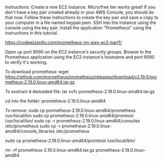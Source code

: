 Instructions:
Create a new EC2 instance. Micro/free tier works great!
If you don't have a key pair created already in your AWS Console, you should do that now. Folllow these instructions to create the key pair and save a copy to your computer in a file named keypair.pem.
SSH into the instance using the console using the key pair.
Install the application "Prometheus" using the instructions in this tutorial.

https://codewizardly.com/prometheus-on-aws-ec2-part1/

Open up port 9090 on the EC2 instance's security groups.
Browse to the Prometheus application using the EC2 instance's hostname and port 9090 to verify it's working.

To download prometheus:
wget https://github.com/prometheus/prometheus/releases/download/v2.19.0/prometheus-2.19.0.linux-amd64.tar.gz


To exstract d dwloaded file: 
tar xvfz prometheus-2.19.0.linux-amd64.tar.gz

cd into the folder:
prometheus-2.19.0.linux-amd64


To remove:
sudo cp prometheus-2.19.0.linux-amd64/prometheus /usr/local/bin
sudo cp prometheus-2.19.0.linux-amd64/promtool /usr/local/bin/
sudo cp -r prometheus-2.19.0.linux-amd64/consoles /etc/prometheus
sudo cp -r prometheus-2.19.0.linux-amd64/console_libraries /etc/prometheus

sudo cp prometheus-2.19.0.linux-amd64/promtool /usr/local/bin/

rm -rf prometheus-2.19.0.linux-amd64.tar.gz prometheus-2.19.0.linux-amd64

